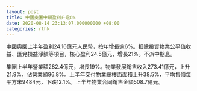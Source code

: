 ```yaml
---
layout: post
title: 中國奧園中期盈利升逾6%
date: 2020-08-14 23:13:07.000000000 +08:00
categories: rthk
---
```


中國奧園上半年盈利24.16億元人民幣，按年增長逾6%。扣除投資物業公平值收益、匯兌損益淨額等項目，核心盈利24.5億元，增長21%。不派中期息。

集團上半年營業額282.4億元，增長19%。物業發展銷售收入273.41億元，上升21.9%，佔營業額96.8%。上半年交付物業總樓面面積上升38.5%，平均售價每平方米9484元，下跌12.1%。上半年物業合同銷售金額508.7億元。
